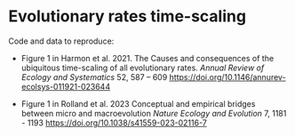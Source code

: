 # Evolutionary rates time-scaling
Code and data to reproduce: 

- Figure 1 in Harmon et al. 2021. The Causes and consequences of the ubiquitous time-scaling of all evolutionary rates. _Annual Review of Ecology and Systematics_ 52, 587 – 609 
 https://doi.org/10.1146/annurev-ecolsys-011921-023644

- Figure 1 in Rolland et al. 2023 Conceptual and empirical bridges between micro and macroevolution _Nature Ecology and Evolution_ 7, 1181 - 1193 https://doi.org/10.1038/s41559-023-02116-7
